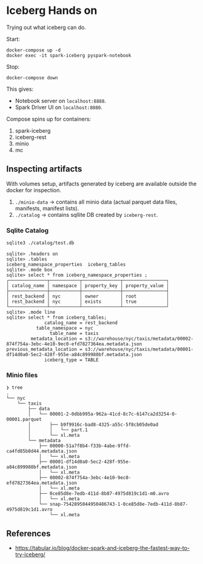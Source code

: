 # Iceberg Hands on

Trying out what iceberg can do.

Start:
```
docker-compose up -d
docker exec -it spark-iceberg pyspark-notebook
```

Stop:
```
docker-compose down
```

This gives:
- Notebook server on `localhost:8888`.
- Spark Driver UI on `localhost:8080`.

Compose spins up for containers:
1. spark-iceberg
2. iceberg-rest
3. minio
4. mc


## Inspecting artifacts

With volumes setup, artifacts generated by iceberg are available outside the docker for inspection.

1. `./minio-data` -> contains all minio data (actual parquet data files, manifests, manifest lists).
2. `./catalog` -> contains sqllite DB created by `iceberg-rest`.


### Sqlite Catalog

```sh
sqlite3 ./catalog/test.db
```


```
sqlite> .headers on
sqlite> .tables
iceberg_namespace_properties  iceberg_tables
sqlite> .mode box
sqlite> select * from iceberg_namespace_properties ;
┌──────────────┬───────────┬──────────────┬────────────────┐
│ catalog_name │ namespace │ property_key │ property_value │
├──────────────┼───────────┼──────────────┼────────────────┤
│ rest_backend │ nyc       │ owner        │ root           │
│ rest_backend │ nyc       │ exists       │ true           │
└──────────────┴───────────┴──────────────┴────────────────┘
sqlite> .mode line
sqlite> select * from iceberg_tables;
              catalog_name = rest_backend
           table_namespace = nyc
                table_name = taxis
         metadata_location = s3://warehouse/nyc/taxis/metadata/00002-874f754a-3ebc-4e10-9ec0-efd7827364ea.metadata.json
previous_metadata_location = s3://warehouse/nyc/taxis/metadata/00001-df14d0a0-5ec2-428f-955e-a84c899980bf.metadata.json
              iceberg_type = TABLE
```


### Minio files

```
❯ tree
.
└── nyc
    └── taxis
        ├── data
        │   └── 00001-2-0dbb995a-962a-41cd-8c7c-6147ca2d3254-0-00001.parquet
        │       ├── b9f9916c-bad8-4325-a55c-5f8cb05de0ad
        │       │   └── part.1
        │       └── xl.meta
        └── metadata
            ├── 00000-51a7f8b4-f33b-4abe-9ffd-ca4fd85b0d44.metadata.json
            │   └── xl.meta
            ├── 00001-df14d0a0-5ec2-428f-955e-a84c899980bf.metadata.json
            │   └── xl.meta
            ├── 00002-874f754a-3ebc-4e10-9ec0-efd7827364ea.metadata.json
            │   └── xl.meta
            ├── 0ce85d8e-7edb-411d-8b87-4975d819c1d1-m0.avro
            │   └── xl.meta
            └── snap-7542895044950486743-1-0ce85d8e-7edb-411d-8b87-4975d819c1d1.avro
                └── xl.meta
```

## References
- https://tabular.io/blog/docker-spark-and-iceberg-the-fastest-way-to-try-iceberg/
